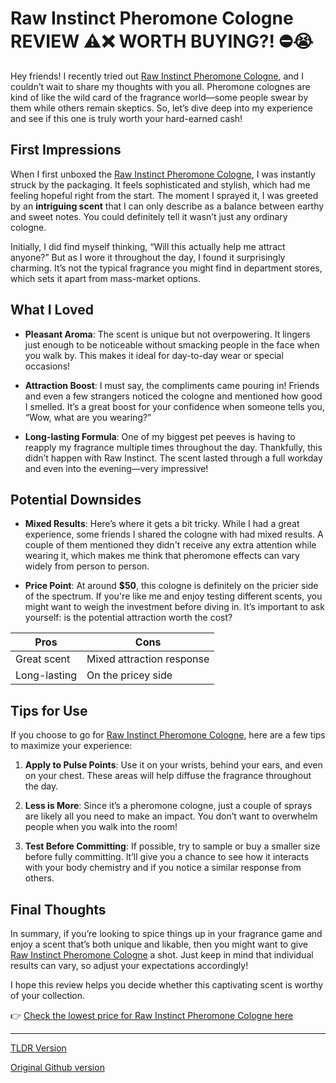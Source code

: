 # Raw Instinct Pheromone Cologne REVIEW ⚠️❌ WORTH BUYING?! ⛔️😭

Hey friends! I recently tried out [Raw Instinct Pheromone Cologne](https://laptoplifepro.com/pheromones), and I couldn’t wait to share my thoughts with you all. Pheromone colognes are kind of like the wild card of the fragrance world—some people swear by them while others remain skeptics. So, let’s dive deep into my experience and see if this one is truly worth your hard-earned cash!

## First Impressions

When I first unboxed the [Raw Instinct Pheromone Cologne](https://laptoplifepro.com/pheromones), I was instantly struck by the packaging. It feels sophisticated and stylish, which had me feeling hopeful right from the start. The moment I sprayed it, I was greeted by an **intriguing scent** that I can only describe as a balance between earthy and sweet notes. You could definitely tell it wasn’t just any ordinary cologne.

Initially, I did find myself thinking, “Will this actually help me attract anyone?” But as I wore it throughout the day, I found it surprisingly charming. It’s not the typical fragrance you might find in department stores, which sets it apart from mass-market options.

## What I Loved

- **Pleasant Aroma**: The scent is unique but not overpowering. It lingers just enough to be noticeable without smacking people in the face when you walk by. This makes it ideal for day-to-day wear or special occasions!
  
- **Attraction Boost**: I must say, the compliments came pouring in! Friends and even a few strangers noticed the cologne and mentioned how good I smelled. It’s a great boost for your confidence when someone tells you, “Wow, what are you wearing?”

- **Long-lasting Formula**: One of my biggest pet peeves is having to reapply my fragrance multiple times throughout the day. Thankfully, this didn’t happen with Raw Instinct. The scent lasted through a full workday and even into the evening—very impressive!

## Potential Downsides

- **Mixed Results**: Here’s where it gets a bit tricky. While I had a great experience, some friends I shared the cologne with had mixed results. A couple of them mentioned they didn't receive any extra attention while wearing it, which makes me think that pheromone effects can vary widely from person to person.

- **Price Point**: At around **$50**, this cologne is definitely on the pricier side of the spectrum. If you're like me and enjoy testing different scents, you might want to weigh the investment before diving in. It’s important to ask yourself: is the potential attraction worth the cost?

| Pros                        | Cons                          |
|-----------------------------|-------------------------------|
| Great scent                  | Mixed attraction response      |
| Long-lasting                 | On the pricey side            |

## Tips for Use

If you choose to go for [Raw Instinct Pheromone Cologne](https://laptoplifepro.com/pheromones), here are a few tips to maximize your experience:

1. **Apply to Pulse Points**: Use it on your wrists, behind your ears, and even on your chest. These areas will help diffuse the fragrance throughout the day.
  
2. **Less is More**: Since it’s a pheromone cologne, just a couple of sprays are likely all you need to make an impact. You don’t want to overwhelm people when you walk into the room!

3. **Test Before Committing**: If possible, try to sample or buy a smaller size before fully committing. It’ll give you a chance to see how it interacts with your body chemistry and if you notice a similar response from others.

## Final Thoughts

In summary, if you’re looking to spice things up in your fragrance game and enjoy a scent that’s both unique and likable, then you might want to give [Raw Instinct Pheromone Cologne](https://laptoplifepro.com/pheromones) a shot. Just keep in mind that individual results can vary, so adjust your expectations accordingly!

I hope this review helps you decide whether this captivating scent is worthy of your collection. 

👉 [Check the lowest price for Raw Instinct Pheromone Cologne here](https://laptoplifepro.com/pheromones)

---
[TLDR Version](https://gist.github.com/jansensebastian/9065abba1b1589562bc347eb4ed023d1)

[Original Github version](https://github.com/jansensebastian/raw-instinct-pheromone-cologne-review-worth-buying#readme)
